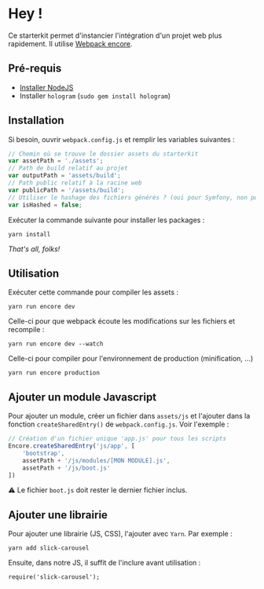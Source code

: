 # Hey !

Ce starterkit permet d'instancier l'intégration d'un projet web plus rapidement.
Il utilise [Webpack encore](https://symfony.com/doc/current/frontend.html).

## Pré-requis

* [Installer NodeJS](https://docs.npmjs.com/getting-started/installing-node)
* Installer `hologram` (`sudo gem install hologram`)

## Installation

Si besoin, ouvrir `webpack.config.js` et remplir les variables suivantes :

```js
// Chemin où se trouve le dossier assets du starterkit
var assetPath = './assets';
// Path de build relatif au projet
var outputPath = 'assets/build';
// Path public relatif à la racine web
var publicPath = '/assets/build';
// Utiliser le hashage des fichiers générés ? (oui pour Symfony, non pour les autres projets)
var isHashed = false;
```

Exécuter la commande suivante pour installer les packages :
```
yarn install
```

_That's all, folks!_

## Utilisation

Exécuter cette commande pour compiler les assets :
```
yarn run encore dev
```

Celle-ci pour que webpack écoute les modifications sur les fichiers et recompile :
```
yarn run encore dev --watch
```

Celle-ci pour compiler pour l'environnement de production (minification, ...)
```
yarn run encore production
```

## Ajouter un module Javascript

Pour ajouter un module, créer un fichier dans `assets/js` et l'ajouter dans la fonction `createSharedEntry()` de `webpack.config.js`. Voir l'exemple :

```js
// Création d'un fichier unique 'app.js' pour tous les scripts
Encore.createSharedEntry('js/app', [
    'bootstrap',
    assetPath + '/js/modules/[MON MODULE].js',
    assetPath + '/js/boot.js'
])
```

⚠ Le fichier `boot.js` doit rester le dernier fichier inclus.

## Ajouter une librairie

Pour ajouter une librairie (JS, CSS), l'ajouter avec `Yarn`. Par exemple :

```
yarn add slick-carousel
```

Ensuite, dans notre JS, il suffit de l'inclure avant utilisation :

```
require('slick-carousel');
```